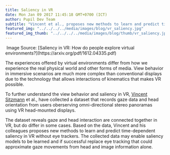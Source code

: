```yaml
--- 
title: Saliency in VR
date: Mon Jan 09 2017 11:45:18 GMT+0700 (ICT) 
author: Pupil Dev Team 
subtitle: "Vincent et al., proposes new methods to learn and predict time-dependent saliency in VR without eye trackers..."
featured_img: "../../../../media/images/blog/vr_saliency.jpg"
featured_img_thumb: "../../../../media/images/blog/thumb/vr_saliency.jpg"
---
```


<img src="../../../../media/images/blog/vr_saliency.jpg" class='Feature-image u-padBottom--1' alt="">
Image Source: [Saliency in VR: How do people explore virtual environments?](https://arxiv.org/pdf/1612.04335.pdf)

The experiences offered by virtual environments differ from how we experience the real physical world and other forms of media. View behavior in immersive scenarios are much more complex than conventional displays due to the technology that allows interactions of kinematics that makes VR possible. 

To further understand the view behavior and saliency in VR, [Vincent Sitzmann]() et al., have collected a dataset that records gaze data and head orientation from users oberserving omni-directional stereo panoramas using VR head-mounted displays. 

The dataset reveals gaze and head interaction are connected together in VR, but do differ in some cases. Based on the data, Vincent and his colleagues proposes new methods to learn and predict time-dependent saliency in VR without eye trackers. The collected data may enable saliency models to be learned and if successful replace eye tracking that could approximate gaze movements from head and image information alone. 